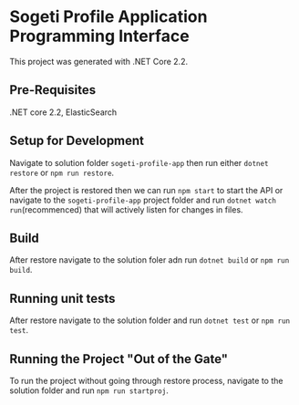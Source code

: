 # Sogeti Profile Application Programming Interface

This project was generated with .NET Core 2.2.

## Pre-Requisites
.NET core 2.2, ElasticSearch
  
## Setup for Development

Navigate to solution folder `sogeti-profile-app` then run either `dotnet restore` or `npm run restore`. 

After the project is restored then we can run `npm start` to start the API or navigate to the `sogeti-profile-app` project folder and run `dotnet watch run`(recommenced) that will actively listen for changes in files.

## Build

After restore navigate to the solution foler adn run `dotnet build` or `npm run build`.

## Running unit tests

After restore navigate to the solution folder and run `dotnet test` or `npm run test`.

## Running the Project "Out of the Gate"

To run the project without going through restore process, navigate to the solution folder and run `npm run startproj`.
